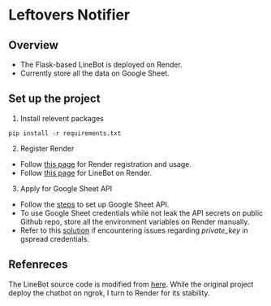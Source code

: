 
# Leftovers Notifier
## Overview
- The Flask-based LineBot is deployed on Render.
- Currently store all the data on Google Sheet.
## Set up the project
1. Install relevent packages
```
pip install -r requirements.txt
```
2. Register Render
- Follow [this page](https://ithelp.ithome.com.tw/articles/10283836) for Render registration and usage.
- Follow [this page](https://lkw75.com/render) for LineBot on Render.
3. Apply for Google Sheet API
- Follow the [steps](https://www.learncodewithmike.com/2021/06/pandas-and-google-sheets.html) to set up Google Sheet API.
- To use Google Sheet credentials while not leak the API secrets on public Github repo, store all the environment variables on Render manually.
- Refer to this [solution](https://github.com/firebase/firebase-admin-python/issues/188) if encountering issues regarding *private_key* in gspread credentials. 
## Refenreces
The LineBot source code is modified from [here](https://steam.oxxostudio.tw/category/python/example/line-webhook.html). While the original project deploy the chatbot on ngrok, I turn to Render for its stability.